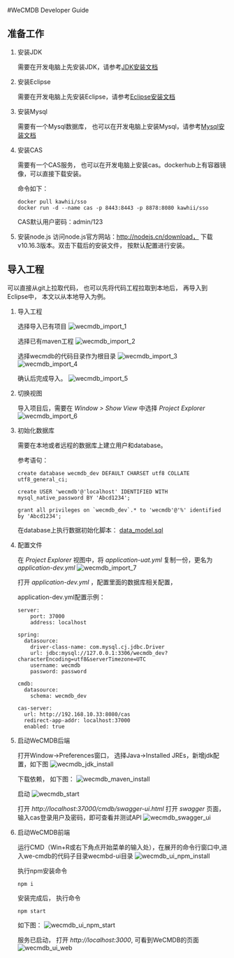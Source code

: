 #WeCMDB Developer Guide

## 准备工作
1. 安装JDK
	
	需要在开发电脑上先安装JDK，请参考[JDK安装文档](jdk_install_guide.md)

2. 安装Eclipse
	
	需要在开发电脑上先安装Eclipse，请参考[Eclipse安装文档](eclipse_install_guide.md)

3. 安装Mysql
	
	需要有一个Mysql数据库， 也可以在开发电脑上安装Mysql，请参考[Mysql安装文档](mysql_install_guide.md)

4. 安装CAS
	
	需要有一个CAS服务， 也可以在开发电脑上安装cas。dockerhub上有容器镜像，可以直接下载安装。
	
	命令如下：
	
	```
	docker pull kawhii/sso
	docker run -d --name cas -p 8443:8443 -p 8878:8080 kawhii/sso
	```
	
	CAS默认用户密码：admin/123

5. 安装node.js
	访问node.js官方网站：http://nodejs.cn/download， 下载v10.16.3版本。双击下载后的安装文件， 按默认配置进行安装。


## 导入工程
   可以直接从git上拉取代码， 也可以先将代码工程拉取到本地后， 再导入到Eclipse中， 本文以从本地导入为例。

1. 导入工程
	
	选择导入已有项目
	![wecmdb_import_1](images/wecmdb_import_1.png)
	
	选择已有maven工程
	![wecmdb_import_2](images/wecmdb_import_2.png)
	
	选择wecmdb的代码目录作为根目录
	![wecmdb_import_3](images/wecmdb_import_3.png)
	![wecmdb_import_4](images/wecmdb_import_4.png)
	
	确认后完成导入。
	![wecmdb_import_5](images/wecmdb_import_5.png)
	

2. 切换视图
	
	导入项目后，需要在 *Window > Show View* 中选择 *Project Explorer*
	![wecmdb_import_6](images/wecmdb_import_6.png)


3. 初始化数据库
	
	需要在本地或者远程的数据库上建立用户和database。
	
	参考语句：
	
	```
	create database wecmdb_dev DEFAULT CHARSET utf8 COLLATE utf8_general_ci; 

	create USER 'wecmdb'@'localhost' IDENTIFIED WITH mysql_native_password BY 'Abcd1234';

	grant all privileges on `wecmdb_dev`.* to 'wecmdb'@'%' identified by 'Abcd1234';
	```
	
	在database上执行数据初始化脚本：
		[data_model.sql](../../../cmdb-core/database/data_model.sql)

4. 配置文件

	在 *Project Explorer* 视图中，将 *application-uat.yml* 复制一份，更名为 *application-dev.yml*
	![wecmdb_import_7](images/wecmdb_import_7.png)
	
	打开 *application-dev.yml* ，配置里面的数据库相关配置，
	
	application-dev.yml配置示例：

	```
	server:
		port: 37000
		address: localhost

	spring:
	  datasource:
	    driver-class-name: com.mysql.cj.jdbc.Driver
	    url: jdbc:mysql://127.0.0.1:3306/wecmdb_dev?characterEncoding=utf8&serverTimezone=UTC
	    username: wecmdb
	    password: password
	
	cmdb:
	  datasource:
	    schema: wecmdb_dev
	
	cas-server:
	  url: http://192.168.10.33:8080/cas
	  redirect-app-addr: localhost:37000
	  enabled: true
	```

5. 启动WeCMDB后端
	
	打开Window->Preferences窗口， 选择Java->Installed JREs，新增jdk配置，如下图
	![wecmdb_jdk_install](images/wecmdb_jdk_install.png)

	下载依赖， 如下图：
	![wecmdb_maven_install](images/wecmdb_maven_install.png)
	
	启动
	![wecmdb_start](images/wecmdb_start.png)
	
	打开 *http://localhost:37000/cmdb/swagger-ui.html* 打开 *swagger* 页面， 输入cas登录用户及密码，即可查看并测试API
	![wecmdb_swagger_ui](images/wecmdb_swagger_ui.png)


6. 启动WeCMDB前端
	
	运行CMD（Win+R或右下角点开始菜单的输入处），在展开的命令行窗口中,进入we-cmdb的代码子目录wecmbd-ui目录
	![wecmdb_ui_npm_install](images/wecmdb_ui_npm_install.png)
	
	执行npm安装命令
	
	```
	npm i
	```
	
	安装完成后， 执行命令

	
	```
	npm start
	```

	如下图：
	![wecmdb_ui_npm_start](images/wecmdb_ui_npm_start.png)

	服务已启动， 打开 *http://localhost:3000*, 可看到WeCMDB的页面
	![wecmdb_ui_web](images/wecmdb_ui_web.png)
